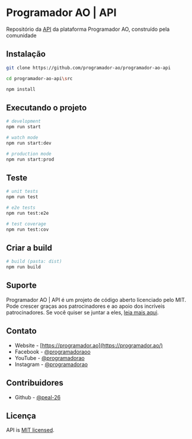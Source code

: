 # Programador AO | API

Repositório da [API](http://github.com/Programador-AO/programador-ao-api) da plataforma Programador AO, construído pela comunidade

## Instalação

```bash
git clone https://github.com/programador-ao/programador-ao-api

cd programador-ao-api\src

npm install
```

## Executando o projeto

```bash
# development
npm run start

# watch mode
npm run start:dev

# production mode
npm run start:prod
```

## Teste

```bash
# unit tests
npm run test

# e2e tests
npm run test:e2e

# test coverage
npm run test:cov
```

## Criar a build

```bash
# build (pasta: dist)
npm run build

```

## Suporte

Programador AO | API é um projeto de código aberto licenciado pelo MIT. Pode crescer graças aos patrocinadores e ao apoio dos incríveis patrocinadores. Se você quiser se juntar a eles, [leia mais aqui](https://programador.ao/sobre-nos).

## Contato

- Website - [https://programador.ao](https://programador.ao/)
- Facebook - [@programadoraoo](https://web.facebook.com/programadoraoo)
- YouTube - [@programadorao](https://www.youtube.com/@programadorao)
- Instagram - [@programadorao](https://www.instagram.com/programadorao/)

## Contribuidores

- Github - [@peal-26](https://github.com/peal-26/)

## Licença

API is [MIT licensed](LICENSE).
